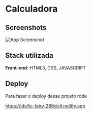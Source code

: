# Calculadora



## Screenshots

![App Screenshot](/image/screenshot.png)


## Stack utilizada

**Front-end:** HTML5, CSS, JAVASCRIPT


## Deploy

Para fazer o deploy desse projeto rode

https://idyllic-fairy-288dc4.netlify.app
